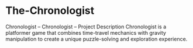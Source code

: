# The-Chronologist
Chronologist – Chronologist – Project Description  Chronologist is a platformer game that combines time-travel mechanics with gravity manipulation to create a unique puzzle-solving and exploration experience. 
